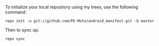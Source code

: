 To initialize your local repository using my trees, use the following command:

    repo init -u git://github.com/PE-Moto/android_manifest.git -b master

Then to sync up:

    repo sync



